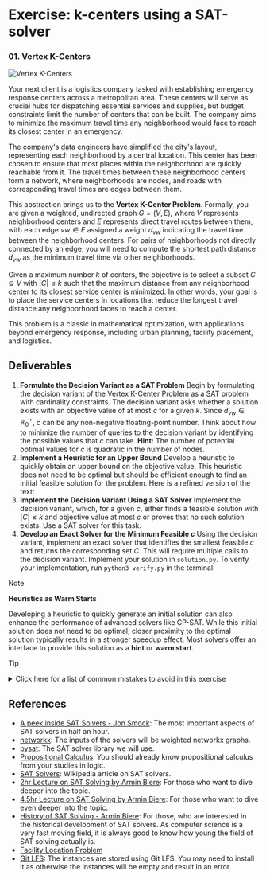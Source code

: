 # Exercise: k-centers using a SAT-solver

### 01. Vertex K-Centers

![Vertex K-Centers](./.figures/dalle-kcentre.png)

Your next client is a logistics company tasked with establishing emergency
response centers across a metropolitan area. These centers will serve as crucial
hubs for dispatching essential services and supplies, but budget constraints
limit the number of centers that can be built. The company aims to minimize the
maximum travel time any neighborhood would face to reach its closest center in
an emergency.

The company's data engineers have simplified the city's layout, representing
each neighborhood by a central location. This center has been chosen to ensure
that most places within the neighborhood are quickly reachable from it. The
travel times between these neighborhood centers form a network, where
neighborhoods are nodes, and roads with corresponding travel times are edges
between them.

This abstraction brings us to the **Vertex K-Center Problem**. Formally, you are
given a weighted, undirected graph $G = (V, E)$, where $V$ represents
neighborhood centers and $E$ represents direct travel routes between them, with
each edge $vw \in E$ assigned a weight $d_{vw}$ indicating the travel time
between the neighborhood centers. For pairs of neighborhoods not directly
connected by an edge, you will need to compute the shortest path distance
$d_{vw}$ as the minimum travel time via other neighborhoods.

Given a maximum number $k$ of centers, the objective is to select a subset
$C \subseteq V$ with $|C| \leq k$ such that the maximum distance from any
neighborhood center to its closest service center is minimized. In other words,
your goal is to place the service centers in locations that reduce the longest
travel distance any neighborhood faces to reach a center.

This problem is a classic in mathematical optimization, with applications beyond
emergency response, including urban planning, facility placement, and logistics.

## Deliverables

1. **Formulate the Decision Variant as a SAT Problem** Begin by formulating the
   decision variant of the Vertex K-Center Problem as a SAT problem with
   cardinality constraints. The decision variant asks whether a solution exists
   with an objective value of at most $c$ for a given $k$. Since
   $d_{vw} \in \mathbb{R}^+_0$, $c$ can be any non-negative floating-point
   number. Think about how to minimize the number of queries to the decision
   variant by identifying the possible values that $c$ can take. **Hint:** The
   number of potential optimal values for $c$ is quadratic in the number of
   nodes.
2. **Implement a Heuristic for an Upper Bound** Develop a heuristic to quickly
   obtain an upper bound on the objective value. This heuristic does not need to
   be optimal but should be efficient enough to find an initial feasible
   solution for the problem. Here is a refined version of the text:
3. **Implement the Decision Variant Using a SAT Solver** Implement the decision
   variant, which, for a given $c$, either finds a feasible solution with
   $|C| \leq k$ and objective value at most $c$ or proves that no such solution
   exists. Use a SAT solver for this task.
4. **Develop an Exact Solver for the Minimum Feasible $c$** Using the decision
   variant, implement an exact solver that identifies the smallest feasible $c$
   and returns the corresponding set $C$. This will require multiple calls to
   the decision variant. Implement your solution in `solution.py`. To verify
   your implementation, run `python3 verify.py` in the terminal.

> [!NOTE]
>
> **Heuristics as Warm Starts**
>
> Developing a heuristic to quickly generate an initial solution can also
> enhance the performance of advanced solvers like CP-SAT. While this initial
> solution does not need to be optimal, closer proximity to the optimal solution
> typically results in a stronger speedup effect. Most solvers offer an
> interface to provide this solution as a **hint** or **warm start**.

> [!TIP]
>
> <details>
> <summary>Click here for a list of common mistakes to avoid in this exercise</summary>
>
> 1. **Encoding Shortest Paths within the SAT Formulation** A common error is
>    attempting to let the SAT solver compute shortest paths as part of the
>    solution. Remember, the SAT solver is not meant to handle shortest-path
>    computations. It is absolutely fine to preprocess the graph and compute all
>    shortest paths before formulating the SAT constraints, as path lengths are
>    not part of the decisions in this problem.
> 2. **Overlooking the Center Vertex in Distance Calculations** When identifying
>    which vertices are within a given distance of a potential center, do not
>    forget that the center vertex itself is always within zero distance. Be
>    sure to include the center vertex in the set of reachable vertices within
>    the specified distance.
> 3. **Restricting the Objective Search to Integer Values** Another frequent
>    error is limiting the search for the objective to integer values or
>    attempting to round distances to large integers. The distances may not be
>    integral and rounding can be highly inefficient. Compute the list of
>    possible objective values first and work directly on this list.
>
> </details>

## References

- [A peek inside SAT Solvers - Jon Smock](https://www.youtube.com/watch?v=d76e4hV1iJY):
  The most important aspects of SAT solvers in half an hour.
- [networkx](https://networkx.org/documentation/stable/reference/algorithms/index.html):
  The inputs of the solvers will be weighted networkx graphs.
- [pysat](https://pysathq.github.io/): The SAT solver library we will use.
- [Propositional Calculus](https://en.wikipedia.org/wiki/Propositional_calculus):
  You should already know propositional calculus from your studies in logic.
- [SAT Solvers](https://en.wikipedia.org/wiki/SAT_solver): Wikipedia article on
  SAT solvers.
- [2hr Lecture on SAT Solving by Armin Biere](https://www.youtube.com/watch?v=Emhg0uZnbNg):
  For those who want to dive deeper into the topic.
- [4.5hr Lecture on SAT Solving by Armin Biere](https://www.youtube.com/watch?v=II2RhzwYszQ&list=PLgKuh-lKre12GSaYimhmuTsD-l41VsGQI&index=10):
  For those who want to dive even deeper into the topic.
- [History of SAT Solving - Armin Biere](https://www.youtube.com/live/DU44Y9Pt504?si=D4686hn6mi1E1Ml8):
  For those, who are interested in the historical development of SAT solvers. As
  computer science is a very fast moving field, it is always good to know how
  young the field of SAT solving actually is.
- [Facility Location Problem](https://en.wikipedia.org/wiki/Optimal_facility_location)
- [Git LFS](https://git-lfs.com/): The instances are stored using Git LFS. You
  may need to install it as otherwise the instances will be empty and result in
  an error.

